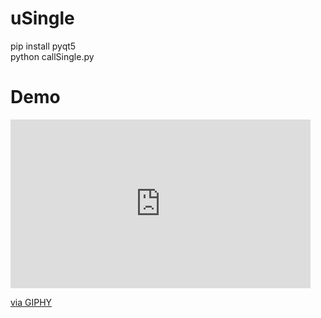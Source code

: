 # uSingle
pip install pyqt5\
python callSingle.py

# Demo
<iframe src="https://giphy.com/embed/uA4eOQNOhFv9z4cObX" width="480" height="270" frameBorder="0" class="giphy-embed" allowFullScreen></iframe><p><a href="https://giphy.com/gifs/uA4eOQNOhFv9z4cObX">via GIPHY</a></p>
